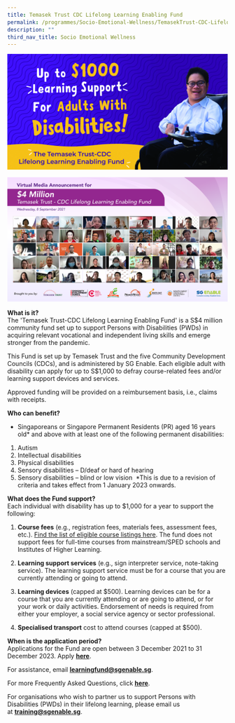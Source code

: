 ```yaml
---
title: Temasek Trust CDC Lifelong Learning Enabling Fund
permalink: /programmes/Socio-Emotional-Wellness/TemasekTrust-CDC-LifelongLearning-Fund/
description: ""
third_nav_title: Socio Emotional Wellness
---
```

![Temasek Trust-CDC Lifelong Learning Enabling Fund](/images/Programmes/tt-cdc-web-banner-2481-x-1301.jpg)

![CDC Group Photo](/images/Programmes/tt-cdc-group-photo-(all-attendees).png)

**What is it?**  
The 'Temasek Trust-CDC Lifelong Learning Enabling Fund' is a S$4 million community fund set up to support Persons with Disabilities (PWDs) in acquiring relevant vocational and independent living skills and emerge stronger from the pandemic.  
  
This Fund is set up by Temasek Trust and the five Community Development Councils (CDCs), and is administered by SG Enable. Each eligible adult with disability can apply for up to S$1,000 to defray course-related fees and/or learning support devices and services.  
  
Approved funding will be provided on a reimbursement basis, i.e., claims with receipts.  
   
**Who can benefit?**  

* Singaporeans or Singapore Permanent Residents (PR) aged 16 years old\* and above with at least one of the following permanent disabilities:

1.  Autism
2.  Intellectual disabilities
3.  Physical disabilities
4.  Sensory disabilities – D/deaf or hard of hearing
5.  Sensory disabilities – blind or low vision 
*This is due to a revision of criteria and takes effect from 1 January 2023 onwards.

**What does the Fund support?**  
Each individual with disability has up to $1,000 for a year to support the following:

1. **Course fees** (e.g., registration fees, materials fees, assessment fees, etc.). [Find the list of eligible course listings here](https://www.sgenable.sg/docs/ttcdc-courses "Find the list of eligible course listings here"). The fund does not support fees for full-time courses from mainstream/SPED schools and Institutes of Higher Learning. 

2. **Learning support services** (e.g., sign interpreter service, note-taking service). The learning support service must be for a course that you are currently attending or going to attend. 

3. **Learning devices** (capped at $500). Learning devices can be for a course that you are currently attending or are going to attend, or for your work or daily activities. Endorsement of needs is required from either your employer, a social service agency or sector professional.

4. **Specialised transport** cost to attend courses (capped at $500).

  
**When is the application period?**  
Applications for the Fund are open between 3 December 2021 to 31 December 2023. Apply [**here**](https://go.gov.sg/tt-cdc-apply). 

For assistance, email [**learningfund@sgenable.sg**](mailto:learningfund@sgenable.sg). 

For more Frequently Asked Questions, click [**here**](https://www.sgenable.sg/your-first-stop/training-consultancy/enabling-academy/training/persons-with-disabilities/temasek-trust-cdc-lifelong-learning-enabling-fund/frequently-asked-questions). 

For organisations who wish to partner us to support Persons with Disabilities (PWDs) in their lifelong learning, please email us at [**training@sgenable.sg**](mailto:training@sgenable.sg).